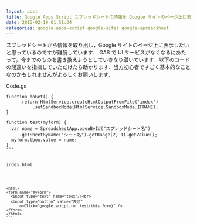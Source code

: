 ```yaml
---
layout: post
title: Google Apps Script スプレッドシートの情報を Google サイトのページ上に表示させたい
date: 2015-02-19 01:51:34
categories: google-apps-script google-sites google-spreadsheet
---
```

<p>スプレッドシートから情報を取り出し，Google サイトのページ上に表示したいと思っているのですが難航しています． GAS で UI サービスがなくなるにあたって，今までのものを書き換えようとしていきなり躓いています．以下のコードの間違いを指摘していただけたら助かります．当方初心者ですごく基本的なことなのかもしれませんがよろしくお願いします．</p>

<p>Code.gs</p>

<pre class="lang-javascript prettyprint-override"><code>function doGet() {
      return HtmlService.createHtmlOutputFromFile('index')
          .setSandboxMode(HtmlService.SandboxMode.IFRAME);
}

function test(myform) {
  var name = SpreadsheetApp.openById("スプレッドシート名")
     .getSheetByName("シート名").getRange(2, 1).getValue();
  myform.tbox.value = name;
}
```

<p>index.html</p>

<pre class="lang-html prettyprint-override"><code>&lt;html&gt;
&lt;form name="myForm"&gt;
  &lt;input type="text" name="tbox"/&gt;&lt;br&gt;
  &lt;input type="button" value="表示"
      onClick="google.script.run.test(this.form)" /&gt;
&lt;/form&gt;
&lt;/html&gt;
```
